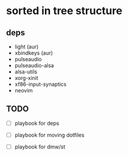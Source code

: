 # sorted in tree structure

## deps
- light (aur)
- xbindkeys (aur)
- pulseaudio
- pulseaudio-alsa
- alsa-utils
- xorg-xinit
- xf86-input-synaptics
- neovim

## TODO
- [ ] playbook for deps
- [ ] playbook for moving dotfiles
- [ ] playbook for dmw/st

